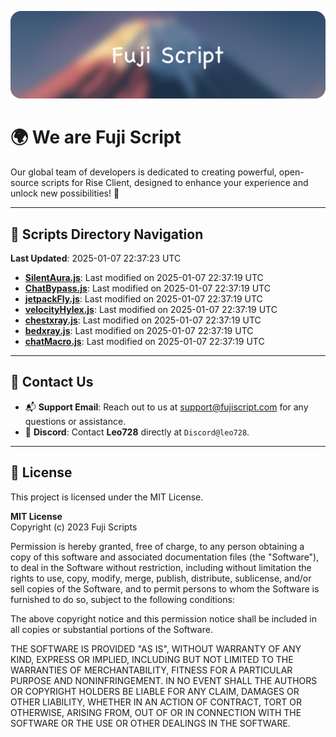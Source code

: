 ![Banner](.github/b.webp)

# 🌍 **We are Fuji Script**

Our global team of developers is dedicated to creating powerful, open-source scripts for Rise Client, designed to enhance your experience and unlock new possibilities! 🌟

---
<!-- SCRIPTS_NAVIGATION_START -->
## 📂 **Scripts Directory Navigation**

**Last Updated**: 2025-01-07 22:37:23 UTC

- **[SilentAura.js](scripts/SilentAura.js)**: Last modified on 2025-01-07 22:37:19 UTC
- **[ChatBypass.js](scripts/ChatBypass.js)**: Last modified on 2025-01-07 22:37:19 UTC
- **[jetpackFly.js](scripts/jetpackFly.js)**: Last modified on 2025-01-07 22:37:19 UTC
- **[velocityHylex.js](scripts/velocityHylex.js)**: Last modified on 2025-01-07 22:37:19 UTC
- **[chestxray.js](scripts/chestxray.js)**: Last modified on 2025-01-07 22:37:19 UTC
- **[bedxray.js](scripts/bedxray.js)**: Last modified on 2025-01-07 22:37:19 UTC
- **[chatMacro.js](scripts/chatMacro.js)**: Last modified on 2025-01-07 22:37:19 UTC

<!-- SCRIPTS_NAVIGATION_END -->

---

## 💬 **Contact Us**  
- 📬 **Support Email**: Reach out to us at [support@fujiscript.com](mailto:support@fujiscript.com) for any questions or assistance.  
- 💬 **Discord**: Contact **Leo728** directly at `Discord@leo728`.

---

## 📜 **License**

This project is licensed under the MIT License.  

**MIT License**  
Copyright (c) 2023 Fuji Scripts  

Permission is hereby granted, free of charge, to any person obtaining a copy of this software and associated documentation files (the "Software"), to deal in the Software without restriction, including without limitation the rights to use, copy, modify, merge, publish, distribute, sublicense, and/or sell copies of the Software, and to permit persons to whom the Software is furnished to do so, subject to the following conditions:  

The above copyright notice and this permission notice shall be included in all copies or substantial portions of the Software.  

THE SOFTWARE IS PROVIDED "AS IS", WITHOUT WARRANTY OF ANY KIND, EXPRESS OR IMPLIED, INCLUDING BUT NOT LIMITED TO THE WARRANTIES OF MERCHANTABILITY, FITNESS FOR A PARTICULAR PURPOSE AND NONINFRINGEMENT. IN NO EVENT SHALL THE AUTHORS OR COPYRIGHT HOLDERS BE LIABLE FOR ANY CLAIM, DAMAGES OR OTHER LIABILITY, WHETHER IN AN ACTION OF CONTRACT, TORT OR OTHERWISE, ARISING FROM, OUT OF OR IN CONNECTION WITH THE SOFTWARE OR THE USE OR OTHER DEALINGS IN THE SOFTWARE.  
